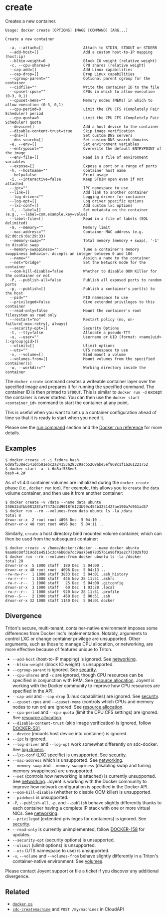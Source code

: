 # create

Creates a new container.

    Usage: docker create [OPTIONS] IMAGE [COMMAND] [ARG...]

    Create a new container

      -a, --attach=[]                  Attach to STDIN, STDOUT or STDERR
      --add-host=[]                    Add a custom host-to-IP mapping (host:ip)
      --blkio-weight=0                 Block IO weight (relative weight)
      -c, --cpu-shares=0               CPU shares (relative weight)
      --cap-add=[]                     Add Linux capabilities
      --cap-drop=[]                    Drop Linux capabilities
      --cgroup-parent=""               Optional parent cgroup for the container
      --cidfile=""                     Write the container ID to the file
      --cpuset-cpus=""                 CPUs in which to allow execution (0-3, 0,1)
      --cpuset-mems=""                 Memory nodes (MEMs) in which to allow execution (0-3, 0,1)
      --cpu-period=0                   Limit the CPU CFS (Completely Fair Scheduler) period
      --cpu-quota=0                    Limit the CPU CFS (Completely Fair Scheduler) quota
      --device=[]                      Add a host device to the container
      --disable-content-trust=true     Skip image verification
      --dns=[]                         Set custom DNS servers
      --dns-search=[]                  Set custom DNS search domains
      -e, --env=[]                     Set environment variables
      --entrypoint=""                  Overwrite the default ENTRYPOINT of the image
      --env-file=[]                    Read in a file of environment variables
      --expose=[]                      Expose a port or a range of ports
      -h, --hostname=""                Container host name
      --help=false                     Print usage
      -i, --interactive=false          Keep STDIN open even if not attached
      --ipc=""                         IPC namespace to use
      --link=[]                        Add link to another container
      --log-driver=""                  Logging driver for container
      --log-opt=[]                     Log driver specific options
      --lxc-conf=[]                    Add custom lxc options
      -l, --label=[]                   Set metadata on the container (e.g., --label=com.example.key=value)
      --label-file=[]                  Read in a file of labels (EOL delimited)
      -m, --memory=""                  Memory limit
      --mac-address=""                 Container MAC address (e.g. 92:d0:c6:0a:29:33)
      --memory-swap=""                 Total memory (memory + swap), '-1' to disable swap
      --memory-swappiness=""           Tune a container's memory swappiness behavior. Accepts an integer between 0 and 100
      --name=""                        Assign a name to the container
      --net="bridge"                   Set the Network mode for the container
      --oom-kill-disable=false         Whether to disable OOM Killer for the container or not
      -P, --publish-all=false          Publish all exposed ports to random ports
      -p, --publish=[]                 Publish a container's port(s) to the host
      --pid=""                         PID namespace to use
      --privileged=false               Give extended privileges to this container
      --read-only=false                Mount the container's root filesystem as read only
      --restart="no"                   Restart policy (no, on-failure[:max-retry], always)
      --security-opt=[]                Security Options
      -t, --tty=false                  Allocate a pseudo-TTY
      -u, --user=""                    Username or UID (format: <name|uid>[:<group|gid>])
      --ulimit=[]                      Ulimit options
      --uts=""                         UTS namespace to use
      -v, --volume=[]                  Bind mount a volume
      --volumes-from=[]                Mount volumes from the specified container(s)
      -w, --workdir=""                 Working directory inside the container

The `docker create` command creates a writeable container layer over
the specified image and prepares it for running the specified command.
The container ID is then printed to `STDOUT`.
This is similar to `docker run -d` except the container is never started.
You can then use the `docker start <container_id>` command to start the
container at any point.

This is useful when you want to set up a container configuration ahead
of time so that it is ready to start when you need it.

Please see the [run command](#run) section and the [Docker run reference](
/reference/run/) for more details.

## Examples

    $ docker create -t -i fedora bash
    6d8af538ec541dd581ebc2a24153a28329acb5268abe5ef868c1f1a261221752
    $ docker start -a -i 6d8af538ec5
    bash-4.2#

As of v1.4.0 container volumes are initialized during the `docker create`
phase (i.e., `docker run` too). For example, this allows you to `create` the
`data` volume container, and then use it from another container:

    $ docker create -v /data --name data ubuntu
    240633dfbb98128fa77473d3d9018f6123b99c454b3251427ae190a7d951ad57
    $ docker run --rm --volumes-from data ubuntu ls -la /data
    total 8
    drwxr-xr-x  2 root root 4096 Dec  5 04:10 .
    drwxr-xr-x 48 root root 4096 Dec  5 04:11 ..

Similarly, `create` a host directory bind mounted volume container, which
can then be used from the subsequent container:

    $ docker create -v /home/docker:/docker --name docker ubuntu
    9aa88c08f319cd1e4515c3c46b0de7cc9aa75e878357b1e96f91e2c773029f03
    $ docker run --rm --volumes-from docker ubuntu ls -la /docker
    total 20
    drwxr-sr-x  5 1000 staff  180 Dec  5 04:00 .
    drwxr-xr-x 48 root root  4096 Dec  5 04:13 ..
    -rw-rw-r--  1 1000 staff 3833 Dec  5 04:01 .ash_history
    -rw-r--r--  1 1000 staff  446 Nov 28 11:51 .ashrc
    -rw-r--r--  1 1000 staff   25 Dec  5 04:00 .gitconfig
    drwxr-sr-x  3 1000 staff   60 Dec  1 03:28 .local
    -rw-r--r--  1 1000 staff  920 Nov 28 11:51 .profile
    drwx--S---  2 1000 staff  460 Dec  5 00:51 .ssh
    drwxr-xr-x 32 1000 staff 1140 Dec  5 04:01 docker

## Divergence

Triton's secure, multi-tenant, container-native environment imposes some differences from Docker Inc's implementation. Notably, arguments to control LXC or change container privilege are unsupported. Other arguments, such as those to manage CPU allocation, or networking, are more effective because of features unique to Triton.

* `--add-host` (host-to-IP mapping) is ignored. See [networking](../features/networks.md). 
* `--blkio-weight` (block IO weight) is unsupported.
* `--cgroup-parent` is ignored. See [security](../features/security.md).
* `--cpu-shares` and `-c` are ignored, though CPU resources can be specified in conjunction with RAM. See [resource allocation](../features/resources.md). Joyent is working with the Docker community to improve how CPU resources are specified in the API.
* `--cap-add` and `--cap-drop` (Linux capabilities) are ignored. See [security](../features/security.md).
* `--cpuset-cpus` and `--cpuset-mems` (controls which CPUs and memory nodes to run on) are ignored. See [resource allocation](../features/resources.md).
* `--cpu-period` and `--cpu-quota` (limit the CPU CFS settings) are ignored. See [resource allocation](../features/resources.md).
* `--disable-content-trust` (skip image verification) is ignored, follow [DOCKER-531](http://smartos.org/bugview/DOCKER-531).
* `--device` (mounts host device into container) is ignored.
* `--ipc` is ignored.
* `--log-driver` and `--log-opt` work somewhat differently on sdc-docker. See [log drivers](../features/logdrivers.md).
* `--lxc-conf` (LXC specific) is unsupported. See [security](../features/security.md).
* `--mac-address` which is unsupported. See [networking](../features/networks.md).
* `--memory-swap` and `--memory-swappiness` (disabling swap and tuning memory swappiness) are unsupported.
* `--net` (controls how networking is attached) is currently unsupported. See [networking](../features/networks.md). Joyent is working with the Docker community to improve how network configuration is specified in the Docker API.
* `--oom-kill-disable` (whether to disable OOM killer) is unsupported.
* `--pid=host` is unsupported.
* `-P`, `--publish-all`, `-p`, and `--publish` behave slightly differently thanks to each container having a complete IP stack with one or more virtual NICs. See [networking](../features/networks.md).
* `--privileged` (extended privileges for containers) is ignored. See [security](../features/security.md).
* `--read-only` is currently unimplemented, follow [DOCKER-158](http://smartos.org/bugview/DOCKER-158) for updates.
* `--security-opt` (security options) is unsupported.
* `--ulimit` (ulimit options) is unsupported.
* `--uts` (UTS namespace to use) is unsupported.
* `-v`, `--volume` and `--volumes-from` behave slightly differently in a Triton's container-native environment. See [volumes](../features/volumes.md).  

Please contact Joyent support or file a ticket if you discover any additional divergence.

## Related

- [`docker ps`](../commands/ps.md)
- [`sdc-createmachine`](https://apidocs.joyent.com/cloudapi/#CreateMachine) and `POST /my/machines` in CloudAPI
